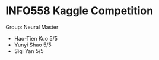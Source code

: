 # INFO558 Kaggle Competition

Group: Neural Master

- Hao-Tien Kuo 5/5
- Yunyi Shao 5/5
- Siqi Yan 5/5
